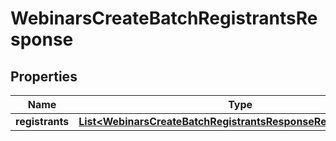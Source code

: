 

# WebinarsCreateBatchRegistrantsResponse


## Properties

| Name | Type | Description | Notes |
|------------ | ------------- | ------------- | -------------|
|**registrants** | [**List&lt;WebinarsCreateBatchRegistrantsResponseRegistrantsInner&gt;**](WebinarsCreateBatchRegistrantsResponseRegistrantsInner.md) |  |  [optional] |



